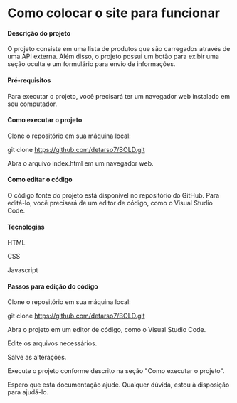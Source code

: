 <h1>Como colocar o site para funcionar</h1>

<h4>Descrição do projeto</h4>

O projeto consiste em uma lista de produtos que são carregados através de uma API externa. Além disso, o projeto possui um botão para exibir uma seção oculta e um formulário para envio de informações.

<h4>Pré-requisitos</h4>

Para executar o projeto, você precisará ter um navegador web instalado em seu computador.

<h4>Como executar o projeto</h4>

Clone o repositório em sua máquina local:

git clone https://github.com/detarso7/BOLD.git

Abra o arquivo index.html em um navegador web.

<h4>Como editar o código</h4>
O código fonte do projeto está disponível no repositório do GitHub. Para editá-lo, você precisará de um editor de código, como o Visual Studio Code.

<h4>Tecnologias</h4>

HTML

CSS

Javascript

<h4>Passos para edição do código</h4>
Clone o repositório em sua máquina local:

git clone https://github.com/detarso7/BOLD.git

Abra o projeto em um editor de código, como o Visual Studio Code.

Edite os arquivos necessários.

Salve as alterações.

Execute o projeto conforme descrito na seção "Como executar o projeto".

Espero que esta documentação ajude. Qualquer dúvida, estou à disposição para ajudá-lo.
